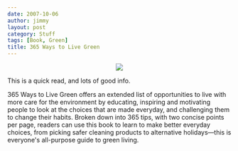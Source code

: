 ```yaml
---
date: 2007-10-06
author: jimmy
layout: post
category: Stuff
tags: [Book, Green]
title: 365 Ways to Live Green
---
```

<p align="center">
<a href="http://www.amazon.com/365-Ways-Live-Green-Environment/dp/1598698087/ref=as_li_ss_il?_encoding=UTF8&qid=1458766618&sr=8-1&linkCode=li3&tag=jimmlitt-20&linkId=55d1fd1c43a37c1b608aec1bee3eb21d" target="_blank"><img border="0" src="//ws-na.amazon-adsystem.com/widgets/q?_encoding=UTF8&ASIN=1598698087&Format=_SL250_&ID=AsinImage&MarketPlace=US&ServiceVersion=20070822&WS=1&tag=jimmlitt-20" ></a><img src="//ir-na.amazon-adsystem.com/e/ir?t=jimmlitt-20&l=li3&o=1&a=1598698087" width="1" height="1" border="0" alt="" style="border:none !important; margin:0px !important;" />
</p>
This is a quick read, and lots of good info.

365 Ways to Live Green offers an extended list of opportunities to live with more care for the environment by educating, inspiring and motivating people to look at the choices that are made everyday, and challenging them to change their habits. Broken down into 365 tips, with two concise points per page, readers can use this book to learn to make better everyday choices, from picking safer cleaning products to alternative holidays—this is everyone's all-purpose guide to green living.